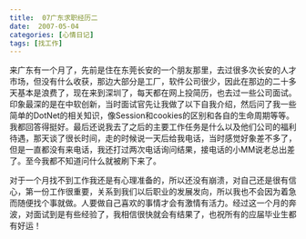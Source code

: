 ```yaml
---
title:  07广东求职经历二
date:  2007-05-04
categories: [心情日记]
tags: [找工作]
---
```


来广东有一个月了，先前是住在东莞长安的一个朋友那里，去过很多次长安的人才市场，但没有什么收获，那边大部分是工厂，软件公司很少，因此在那边的二十多天基本是浪费了，现在来到深圳了，每天都在网上投简历，也去过一些公司面试。印象最深的是在中软创新，当时面试官先让我做了以下自我介绍，然后问了我一些简单的DotNet的相关知识，像Session和cookies的区别和各自的生命周期等等。我都回答得挺好。最后还说我去了之后的主要工作任务是什么以及他们公司的福利待遇，那天谈了很长时间，走的时候说一天后给我电话，当时感觉好象差不多了，但是一直都没有来电话，我还打过两次电话询问结果，接电话的小MM说老总出差了。至今我都不知道问什么就被刷下来了。
<!--more-->

对于一个月找不到工作我还是有心理准备的，所以还没有崩溃，对自己还是很有信心，第一份工作很重要，关系到我们以后职业的发展发向，所以我也不会因为着急而随便找个事就做。人要做自己喜欢的事情才会有激情有活力。经过这一个月的奔波，对面试到是有些经验了，我相信很快就会有结果了，也祝所有的应届毕业生都有好运！


